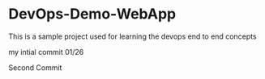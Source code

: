 # DevOps-Demo-WebApp
This is a sample project used for learning the devops end to end concepts

my intial commit 01/26

Second Commit
